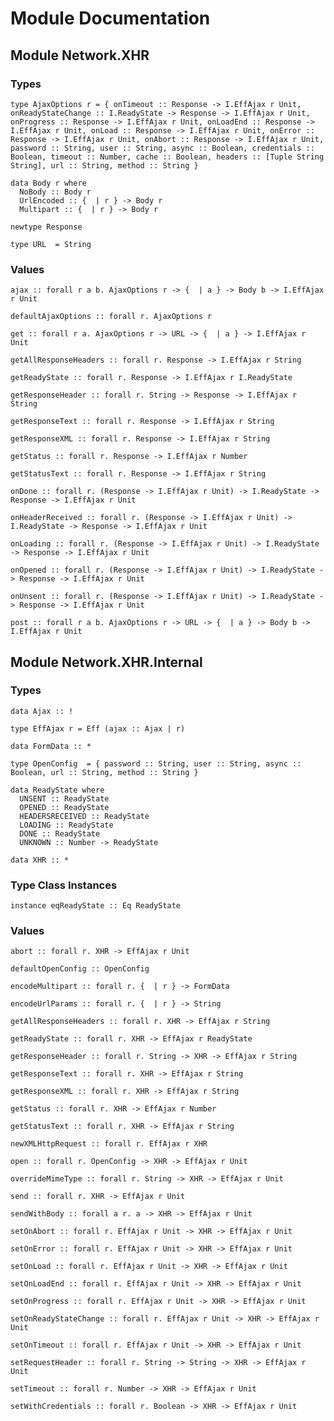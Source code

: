 # Module Documentation

## Module Network.XHR

### Types

    type AjaxOptions r = { onTimeout :: Response -> I.EffAjax r Unit, onReadyStateChange :: I.ReadyState -> Response -> I.EffAjax r Unit, onProgress :: Response -> I.EffAjax r Unit, onLoadEnd :: Response -> I.EffAjax r Unit, onLoad :: Response -> I.EffAjax r Unit, onError :: Response -> I.EffAjax r Unit, onAbort :: Response -> I.EffAjax r Unit, password :: String, user :: String, async :: Boolean, credentials :: Boolean, timeout :: Number, cache :: Boolean, headers :: [Tuple String String], url :: String, method :: String }

    data Body r where
      NoBody :: Body r
      UrlEncoded :: {  | r } -> Body r
      Multipart :: {  | r } -> Body r

    newtype Response

    type URL  = String


### Values

    ajax :: forall r a b. AjaxOptions r -> {  | a } -> Body b -> I.EffAjax r Unit

    defaultAjaxOptions :: forall r. AjaxOptions r

    get :: forall r a. AjaxOptions r -> URL -> {  | a } -> I.EffAjax r Unit

    getAllResponseHeaders :: forall r. Response -> I.EffAjax r String

    getReadyState :: forall r. Response -> I.EffAjax r I.ReadyState

    getResponseHeader :: forall r. String -> Response -> I.EffAjax r String

    getResponseText :: forall r. Response -> I.EffAjax r String

    getResponseXML :: forall r. Response -> I.EffAjax r String

    getStatus :: forall r. Response -> I.EffAjax r Number

    getStatusText :: forall r. Response -> I.EffAjax r String

    onDone :: forall r. (Response -> I.EffAjax r Unit) -> I.ReadyState -> Response -> I.EffAjax r Unit

    onHeaderReceived :: forall r. (Response -> I.EffAjax r Unit) -> I.ReadyState -> Response -> I.EffAjax r Unit

    onLoading :: forall r. (Response -> I.EffAjax r Unit) -> I.ReadyState -> Response -> I.EffAjax r Unit

    onOpened :: forall r. (Response -> I.EffAjax r Unit) -> I.ReadyState -> Response -> I.EffAjax r Unit

    onUnsent :: forall r. (Response -> I.EffAjax r Unit) -> I.ReadyState -> Response -> I.EffAjax r Unit

    post :: forall r a b. AjaxOptions r -> URL -> {  | a } -> Body b -> I.EffAjax r Unit


## Module Network.XHR.Internal

### Types

    data Ajax :: !

    type EffAjax r = Eff (ajax :: Ajax | r)

    data FormData :: *

    type OpenConfig  = { password :: String, user :: String, async :: Boolean, url :: String, method :: String }

    data ReadyState where
      UNSENT :: ReadyState
      OPENED :: ReadyState
      HEADERSRECEIVED :: ReadyState
      LOADING :: ReadyState
      DONE :: ReadyState
      UNKNOWN :: Number -> ReadyState

    data XHR :: *


### Type Class Instances

    instance eqReadyState :: Eq ReadyState


### Values

    abort :: forall r. XHR -> EffAjax r Unit

    defaultOpenConfig :: OpenConfig

    encodeMultipart :: forall r. {  | r } -> FormData

    encodeUrlParams :: forall r. {  | r } -> String

    getAllResponseHeaders :: forall r. XHR -> EffAjax r String

    getReadyState :: forall r. XHR -> EffAjax r ReadyState

    getResponseHeader :: forall r. String -> XHR -> EffAjax r String

    getResponseText :: forall r. XHR -> EffAjax r String

    getResponseXML :: forall r. XHR -> EffAjax r String

    getStatus :: forall r. XHR -> EffAjax r Number

    getStatusText :: forall r. XHR -> EffAjax r String

    newXMLHttpRequest :: forall r. EffAjax r XHR

    open :: forall r. OpenConfig -> XHR -> EffAjax r Unit

    overrideMimeType :: forall r. String -> XHR -> EffAjax r Unit

    send :: forall r. XHR -> EffAjax r Unit

    sendWithBody :: forall a r. a -> XHR -> EffAjax r Unit

    setOnAbort :: forall r. EffAjax r Unit -> XHR -> EffAjax r Unit

    setOnError :: forall r. EffAjax r Unit -> XHR -> EffAjax r Unit

    setOnLoad :: forall r. EffAjax r Unit -> XHR -> EffAjax r Unit

    setOnLoadEnd :: forall r. EffAjax r Unit -> XHR -> EffAjax r Unit

    setOnProgress :: forall r. EffAjax r Unit -> XHR -> EffAjax r Unit

    setOnReadyStateChange :: forall r. EffAjax r Unit -> XHR -> EffAjax r Unit

    setOnTimeout :: forall r. EffAjax r Unit -> XHR -> EffAjax r Unit

    setRequestHeader :: forall r. String -> String -> XHR -> EffAjax r Unit

    setTimeout :: forall r. Number -> XHR -> EffAjax r Unit

    setWithCredentials :: forall r. Boolean -> XHR -> EffAjax r Unit